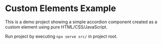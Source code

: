 # Custom Elements Example

This is a demo project showing a simple accordion component created as a custom element using pure HTML/CSS/JavaScript.

Run project by executing `npx serve src/` in project root.
